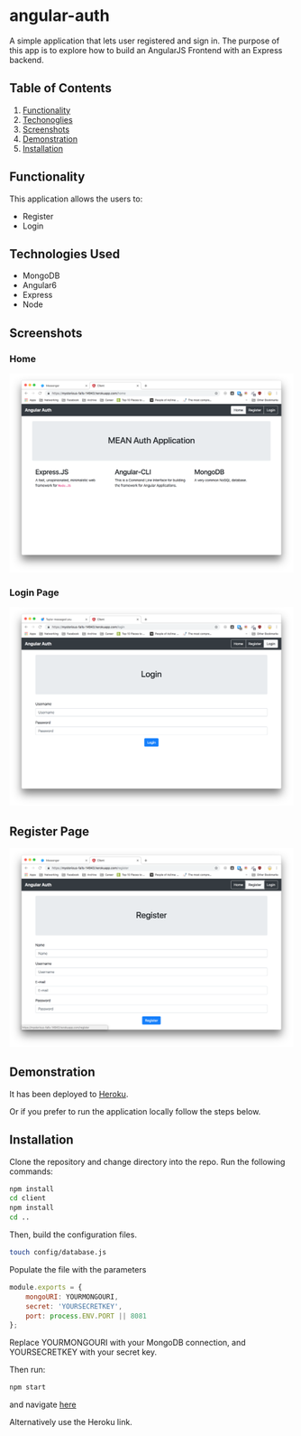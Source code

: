 # angular-auth

A simple application that lets user registered and sign in. The purpose of this app is to explore how to build an AngularJS Frontend with an Express backend.

## Table of Contents

1. [Functionality](#Functionality)
2. [Techonoglies](#Technologies-Used)
3. [Screenshots](#Screenshots)
4. [Demonstration](#Demonstration)
5. [Installation](#Installation)

## Functionality

This application allows the users to:

-   Register
-   Login

## Technologies Used

-   MongoDB
-   Angular6
-   Express
-   Node

## Screenshots

### Home

![Home](screenshots/home.png 'Home')

### Login Page

![Login](screenshots/login.png 'Login')

## Register Page

![Register](screenshots/register.png 'Register')

## Demonstration

It has been deployed to [Heroku](https://mysterious-falls-14943.herokuapp.com/).

Or if you prefer to run the application locally follow the steps below.

## Installation

Clone the repository and change directory into the repo. Run the following commands:

```sh
npm install
cd client
npm install
cd ..
```

Then, build the configuration files.

```sh
touch config/database.js
```

Populate the file with the parameters

```javascript
module.exports = {
    mongoURI: YOURMONGOURI,
    secret: 'YOURSECRETKEY',
    port: process.ENV.PORT || 8081
};
```

Replace YOURMONGOURI with your MongoDB connection, and YOURSECRETKEY with your secret key.

Then run:

```sh
npm start
```

and navigate [here](http://localhost:8081)

Alternatively use the Heroku link.
